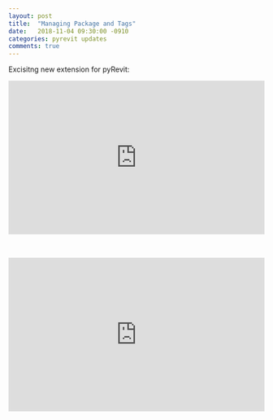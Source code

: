 ```yaml
---
layout: post
title:  "Managing Package and Tags"
date:   2018-11-04 09:30:00 -0910
categories: pyrevit updates
comments: true
---
```


Excisitng new extension for pyRevit:

<div style='position: relative; width: 100%; height: 0px; padding-bottom: 60%;'>
<iframe style='position: absolute; left: 0px; top: 0px; width: 100%; height: 100%' src="https://www.youtube.com/embed/FYNDSAypWlg" frameborder="0" allowfullscreen></iframe>
</div>

&nbsp;

<div style='position: relative; width: 100%; height: 0px; padding-bottom: 60%;'>
<iframe style='position: absolute; left: 0px; top: 0px; width: 100%; height: 100%' src="https://www.youtube.com/embed/po0lCldSGmk" frameborder="0" allowfullscreen></iframe>
</div>
